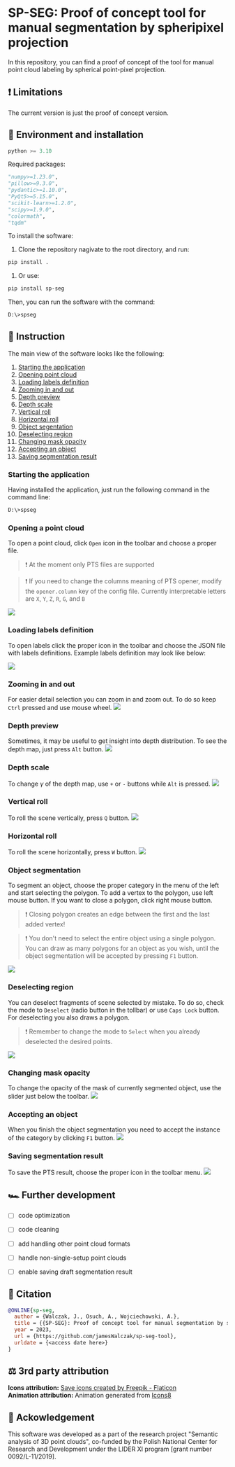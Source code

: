 # SP-SEG: Proof of concept tool for manual segmentation by spheripixel projection
In this repository, you can find a proof of concept of the tool for manual point cloud labeling by spherical point-pixel projection.

## ❗ Limitations
The current version is just the proof of concept version.

## 🔧 Environment and installation
```python
python >= 3.10
```
Required packages:
```python
"numpy>=1.23.0",
"pillow>=9.3.0",
"pydantic>=1.10.0",
"PyQt5>=5.15.0",
"scikit-learn>=1.2.0",
"scipy>=1.9.0",
"colormath",
"tqdm"
```

To install the software:
1. Clone the repository nagivate to the root directory, and run:
```bash
pip install .
```
1. Or use:
```bash
pip install sp-seg
```

Then, you can run the software with the command:
```bash
D:\>spseg
```


## 📖 Instruction
The main view of the software looks like the following:

1. [Starting the application](#starting-the-application)
1. [Opening point cloud](#opening-a-point-cloud)
1. [Loading labels definition](#loading-labels-definition)
1. [Zooming in and out](#zooming-in-and-out)
1. [Depth preview](#depth-preview)
1. [Depth scale](#depth-scale)
1. [Vertical roll](#vertical-roll)
1. [Horizontal roll](#horizontal-roll)
1. [Object segentation](#object-segmentation)
1. [Deselecting region](#deselecting-region)
1. [Changing mask opacity](#changing-mask-opacity)
1. [Accepting an object](#accepting-an-object)
1. [Saving segmentation result](#saving-segmentation-result)


### Starting the application
Having installed the application, just run the following command in the command line:
```bash
D:\>spseg
```
### Opening a point cloud
To open a point cloud, click `Open` icon in the toolbar and choose a proper file.
> ❗ At the moment only PTS files are supported 

> ❗ If you need to change the columns meaning of PTS opener, modify the `opener.column` key of the config file. Currently interpretable letters are `X`, `Y`, `Z`, `R`, `G`, and `B`

![](gifs/open_cloud.gif)


### Loading labels definition
To open labels click the proper icon in the toolbar and choose the JSON file with labels definitions.
Example labels definition may look like below:



![](gifs/open_labels.gif)


### Zooming in and out
For easier detail selection you can zoom in and zoom out. To do so keep `Ctrl` pressed and use mouse wheel.
![](gifs/zoom.gif)


### Depth preview
Sometimes, it may be useful to get insight into depth distribution. To see the depth map, just press `Alt` button.
![](gifs/depth.gif)

### Depth scale
To change $\gamma$ of the depth map, use `+` or `-` buttons while `Alt` is pressed.
![](gifs/depth_scale.gif)


### Vertical roll
To roll the scene vertically, press `Q` button.
![](gifs/roll_vert.gif)


### Horizontal roll
To roll the scene horizontally, press `W` button.
![](gifs/roll_hor.gif)

### Object segmentation
To segment an object, choose the proper category in the menu of the left and start selecting the polygon.
To add a vertex to the polygon, use left mouse button. If you want to close a polygon, click right mouse button.

> ❗ Closing polygon creates an edge between the first and the last added vertex!

> ❗ You don't need to select the entire object using a single polygon. You can draw as many polygons for an object as you wish, until the object segmentation will be accepted by pressing `F1` button.

![](gifs/select.gif)

### Deselecting region
You can deselect fragments of scene selected by mistake. To do so, check the mode to `Deselect` (radio button in the tollbar) or use `Caps Lock` button.
For deselecting you also draws a polygon.

> ❗ Remember to change the mode to `Select` when you already deselected the desired points.

![](gifs/deselect.gif)

### Changing mask opacity

To change the opacity of the mask of currently segmented object, use the slider just below the toolbar.
![](gifs/transparency.gif)


### Accepting an object
When you finish the object segmentation you need to accept the instance of the category by clicking `F1` button.
![](gifs/save_obj.gif)


### Saving segmentation result
To save the PTS result, choose the proper icon in the toolbar menu.
![](gifs/save_cloud.gif)


## 🏎️ Further development
- [ ] code optimization
- [ ] code cleaning
- [ ] add handling other point cloud formats
- [ ] handle non-single-setup point clouds
- [ ] enable saving draft segmentation result


## 📝 Citation

```bibtex
@ONLINE{sp-seg,
  author = {Walczak, J., Osuch, A., Wojciechowski, A.},
  title = {{SP-SEG}: Proof of concept tool for manual segmentation by spheripixel projection},
  year = 2023,
  url = {https://github.com/jamesWalczak/sp-seg-tool},
  urldate = {<access date here>}
}
```

## ⚖️ 3rd party attribution
<b>Icons attribution:</b> <a href='https://www.flaticon.com/free-icons/save' title='save icons'>Save icons created by Freepik - Flaticon</a>
<br/>
<b>Animation attribution:</b> Animation generated from <a href='https://icons8.com'>Icons8</a>

## 🎁 Ackowledgement
This software was developed as a part of the research project "Semantic analysis of 3D point clouds", co-funded by the Polish National Center for Research and Development under the LIDER XI program [grant number 0092/L-11/2019]. 